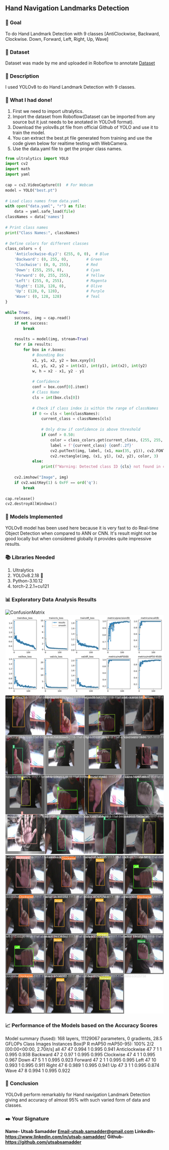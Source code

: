 ## **Hand Navigation Landmarks Detection**

### 🎯 **Goal**

To do Hand Landmark Detection with 9 classes [AntiClockwise, Backward, Clockwise. Down, Forward, Left, Right, Up, Wave]

### 🧵 **Dataset**

Dataset was made by me and uploaded in Roboflow to annotate
[Dataset](https://app.roboflow.com/nit-raipur-szo7o/handlandmark/browse?queryText=&pageSize=50&startingIndex=0&browseQuery=true)

### 🧾 **Description**

I used YOLOv8 to do Hand Landmark Detection with 9 classes.

### 🧮 **What I had done!**

1. First we need to import ultralytics. 
2. Import the dataset from Roboflow(Dataset can be imported from any source but it just needs to be anotated in YOLOv8 format).
3. Download the yolov8s.pt file from official Github of YOLO and use it to train the model.
4. You can extract the best.pt file generated from training and use the code given below for realtime testing with WebCamera.
5. Use the data.yaml file to get the proper class names.

```python
from ultralytics import YOLO
import cv2
import math
import yaml

cap = cv2.VideoCapture(0)  # For Webcam
model = YOLO("best.pt")

# Load class names from data.yaml
with open("data.yaml", "r") as file:
    data = yaml.safe_load(file)
classNames = data['names']

# Print class names
print("Class Names:", classNames)

# Define colors for different classes
class_colors = {
    'Anticlockwise-dLyJ': (255, 0, 0),  # Blue
    'Backward': (0, 255, 0),        # Green
    'Clockwise': (0, 0, 255),       # Red
    'Down': (255, 255, 0),          # Cyan
    'Forward': (0, 255, 255),       # Yellow
    'Left': (255, 0, 255),          # Magenta
    'Right': (128, 128, 0),         # Olive
    'Up': (128, 0, 128),            # Purple
    'Wave': (0, 128, 128)           # Teal
}

while True:
    success, img = cap.read()
    if not success:
        break

    results = model(img, stream=True)
    for r in results:
        for box in r.boxes:
            # Bounding Box
            x1, y1, x2, y2 = box.xyxy[0]
            x1, y1, x2, y2 = int(x1), int(y1), int(x2), int(y2)
            w, h = x2 - x1, y2 - y1

            # Confidence
            conf = box.conf[0].item()
            # Class Name
            cls = int(box.cls[0])

            # Check if class index is within the range of classNames
            if 0 <= cls < len(classNames):
                current_class = classNames[cls]

                # Only draw if confidence is above threshold
                if conf > 0.50:
                    color = class_colors.get(current_class, (255, 255, 255))  # Default color is white
                    label = f'{current_class} {conf:.2f}'
                    cv2.putText(img, label, (x1, max(35, y1)), cv2.FONT_HERSHEY_SIMPLEX, 1, color, 2)
                    cv2.rectangle(img, (x1, y1), (x2, y2), color, 3)
            else:
                print(f"Warning: Detected class ID {cls} not found in classNames list.")

    cv2.imshow("Image", img)
    if cv2.waitKey(1) & 0xFF == ord('q'):
        break

cap.release()
cv2.destroyAllWindows()

```

### 🚀 **Models Implemented**

YOLOv8 model has been used here because it is very fast to do Real-time Object Detection when compared to ANN or CNN. It's result might not be good locally but when considered globally it provides quite impressive results.

### 📚 **Libraries Needed**

1. Ultralytics 
2. YOLOv8.2.18 🚀 
3. Python-3.10.12 
4. torch-2.2.1+cu121

### 📊 **Exploratory Data Analysis Results**

![ConfusionMatrix](confusionmatrix_normalized.png)
![Results](../Images/results.png)
![Train Batch](../Images/TrainBatch.jpeg)
![Validation Batch](../Images/ValidationBatch.jpeg)

### 📈 **Performance of the Models based on the Accuracy Scores**

Model summary (fused): 168 layers, 11129067 parameters, 0 gradients, 28.5 GFLOPs
                 Class     Images  Instances      Box(P          R      mAP50  mAP50-95): 100% 2/2 [00:00<00:00,  2.70it/s]
                   all         47         47      0.994          1      0.995      0.941
         Anticlockwise         47          7          1          1      0.995      0.938
              Backward         47          2       0.97          1      0.995      0.995
             Clockwise         47          4          1          1      0.995      0.967
                  Down         47          5          1          1      0.995      0.923
               Forward         47          2          1          1      0.995      0.995
                  Left         47         10      0.993          1      0.995      0.911
                 Right         47          6      0.989          1      0.995      0.941
                    Up         47          3          1          1      0.995      0.874
                  Wave         47          8      0.994          1      0.995      0.922


### 📢 **Conclusion**

YOLOv8 perform remarkably for Hand navigation Landmark Detection giving and accuracy of almost 95% with such varied form of data and classes.
### ✒️ **Your Signature**

**Name- Utsab Samadder**
**Email-utsab.samadder@gmail.com**
**LinkedIn-https://www.linkedin.com/in/utsab-samadder/**
**Github-https://github.com/utsabsamadder**


